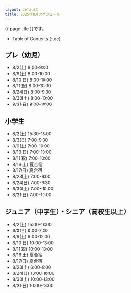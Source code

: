 ```yaml
---
layout: default
title: 2025年8月スケジュール
---
```


{{ page.title }}です。


* Table of Contents
{:toc}

プレ（幼児）
------------------

* 8/2(土) 8:00-9:00
* 8/9(土) 8:00-10:00
* 8/10(日) 8:00-10:00
* 8/11(祝) 8:00-10:00
* 8/24(日) 8:00-9:30
* 8/30(土) 8:00-10:00
* 8/31(日) 8:00-10:00


小学生
-----------------

* 8/2(土) 15:30-18:00
* 8/3(日) 7:00-9:30
* 8/9(土) 7:00-10:00
* 8/10(日) 7:00-10:00
* 8/11(祝) 7:00-10:00
* 8/16(土) 夏合宿
* 8/17(日) 夏合宿
* 8/23(土) 7:00-9:00
* 8/24(日) 7:00-9:30
* 8/30(土) 7:00~10:00
* 8/31(日) 7:00-10:00

ジュニア（中学生）・シニア（高校生以上）
-----------------------------------------

* 8/2(土) 15:00-18:00
* 8/3(日) 6:00-7:30
* 8/9(土) 9:00-12:00
* 8/10(日) 10:00-13:00
* 8/11(祝) 10:00-13:00
* 8/16(土) 夏合宿
* 8/17(日) 夏合宿
* 8/23(土) 6:00-8:00
* 8/24(日) 13:00-16:00
* 8/30(土) 10:00-13:00
* 8/31(日) 10:00-13:00

